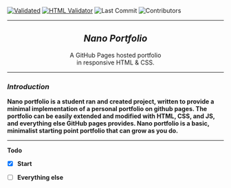  [![Validated](https://github.com/jseabol1/jseabol1.github.io/actions/workflows/Validate.yml/badge.svg)](https://github.com/jseabol1/jseabol1.github.io/actions/workflows/Validate.yml)
 [![HTML Validator](https://github.com/jseabol1/jseabol1.github.io/actions/workflows/HTMLValidator.yml/badge.svg)](https://github.com/jseabol1/jseabol1.github.io/actions/workflows/HTMLValidator.yml)
 ![Last Commit](https://img.shields.io/github/last-commit/jseabol1/jseabol1.github.io?color=cyan&style=flat)
 ![Contributors](https://img.shields.io/github/contributors/jseabol1/jseabol1.github.io)
 
---

<h2 align="center"> <b><em> Nano Portfolio </em></b> </h2>
<p align="center"> A GitHub Pages hosted portfolio </br> in responsive HTML & CSS. </p>

---
<h3> <b> <em> Introduction </em> <b> </h3>
  
  <p> 
    Nano portfolio is a student ran and created project, written to provide
    a minimal implementation of a personal portfolio on github pages. The portfolio can be 
    easily extended and modified with HTML, CSS, and JS, and everything else GitHub pages provides. Nano portfolio
    is a basic, minimalist starting point portfolio that can grow as you do.
  </p>
 
---
  
Todo
- [x] Start
- [ ] Everything else


